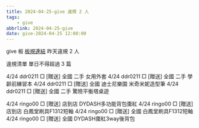 ```yaml
---
title: 2024-04-25-give 違規 2 人
tags:
    - give
abbrlink: 2024-04-25-give
date: give-2024-04-25 12:00:00
---
```

give 板 [板規連結](https://www.ptt.cc/bbs/give/M.1612495900.A.C32.html)
昨天違規 2 人
<!-- more -->

違規清單
單日不得超過 3 篇

4/24 ddr0211 □ [贈送] 全國 二手 女用外套
4/24 ddr0211 □ [贈送] 全國 二手 學齡前練習本
4/24 ddr0211 □ [贈送] 全國 迪士尼樂園 米奇米妮造型筆
4/24 ddr0211 □ [贈送] 全國 二手 驚險平衡塔桌遊

4/24 ringo00 □ [贈送] 店到店 DYDASH多功能背包棗紅
4/24 ringo00 □ [贈送] 店到店 白鳳堂刷具F1312短軸
4/24 ringo00 □ [贈送] 全國 白鳳堂刷具F1312短軸
4/24 ringo00 □ [贈送] 全國 DYDASH棗紅3way後背包